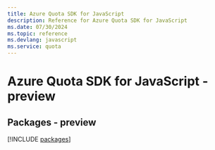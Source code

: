 ```yaml
---
title: Azure Quota SDK for JavaScript
description: Reference for Azure Quota SDK for JavaScript
ms.date: 07/30/2024
ms.topic: reference
ms.devlang: javascript
ms.service: quota
---
```

# Azure Quota SDK for JavaScript - preview
## Packages - preview
[!INCLUDE [packages](quota-index.md)]